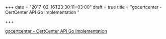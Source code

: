 +++
date = "2017-02-16T23:30:11+03:00"
draft = true
title = "gocertcenter - CertCenter API Go Implementation "

+++

<p><a href="https://t.co/yuGArELAlY">gocertcenter - CertCenter API Go Implementation </a></p>
